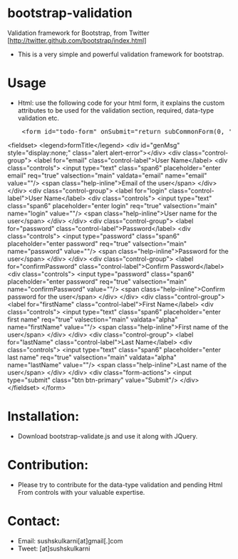 bootstrap-validation
====================

Validation framework for Bootstrap, from Twitter [http://twitter.github.com/bootstrap/index.html]

 - This is a very simple and powerful validation framework for bootstrap.

Usage
=====
 - Html:
    use the following code for your html form, 
    it explains the custom attributes to be used for the validation section, required, data-type validation etc.
    
    
    <pre>
    &lt;form id=&quot;todo-form&quot; onSubmit=&quot;return subCommonForm(0, 'main')&quot; class=&quot;form-horizontal&quot; action=&quot;action&quot; method=&quot;POST&quot;&gt;
  &lt;fieldset&gt;
    &lt;legend&gt;formTitle&lt;/legend&gt;
    &lt;div id=&quot;genMsg&quot; style=&quot;display:none;&quot; class=&quot;alert alert-error&quot;&gt;&lt;/div&gt;
    &lt;div class=&quot;control-group&quot;&gt;
      &lt;label for=&quot;email&quot; class=&quot;control-label&quot;&gt;User Name&lt;/label&gt;
      &lt;div class=&quot;controls&quot;&gt;
        &lt;input type=&quot;text&quot; class=&quot;span6&quot; placeholder=&quot;enter email&quot; req=&quot;true&quot; valsection=&quot;main&quot; valdata=&quot;email&quot; name=&quot;email&quot; value=&quot;&quot;/&gt;
        &lt;span class=&quot;help-inline&quot;&gt;Email of the user&lt;/span&gt;
      &lt;/div&gt;
    &lt;/div&gt;
    &lt;div class=&quot;control-group&quot;&gt;
      &lt;label for=&quot;login&quot; class=&quot;control-label&quot;&gt;User Name&lt;/label&gt;
      &lt;div class=&quot;controls&quot;&gt;
        &lt;input type=&quot;text&quot; class=&quot;span6&quot; placeholder=&quot;enter login&quot; req=&quot;true&quot; valsection=&quot;main&quot; name=&quot;login&quot; value=&quot;&quot;/&gt;
        &lt;span class=&quot;help-inline&quot;&gt;User name for the user&lt;/span&gt;
      &lt;/div&gt;
    &lt;/div&gt;
    &lt;div class=&quot;control-group&quot;&gt;
      &lt;label for=&quot;password&quot; class=&quot;control-label&quot;&gt;Password&lt;/label&gt;
      &lt;div class=&quot;controls&quot;&gt;
        &lt;input type=&quot;password&quot; class=&quot;span6&quot; placeholder=&quot;enter password&quot; req=&quot;true&quot; valsection=&quot;main&quot; name=&quot;password&quot; value=&quot;&quot;/&gt;
        &lt;span class=&quot;help-inline&quot;&gt;Password for the user&lt;/span&gt;
      &lt;/div&gt;
    &lt;/div&gt;
    &lt;div class=&quot;control-group&quot;&gt;
      &lt;label for=&quot;confirmPassword&quot; class=&quot;control-label&quot;&gt;Confirm Password&lt;/label&gt;
      &lt;div class=&quot;controls&quot;&gt;
        &lt;input type=&quot;password&quot; class=&quot;span6&quot; placeholder=&quot;enter password&quot; req=&quot;true&quot; valsection=&quot;main&quot; name=&quot;confirmPassword&quot; value=&quot;&quot;/&gt;
        &lt;span class=&quot;help-inline&quot;&gt;Confirm password for the user&lt;/span&gt;
      &lt;/div&gt;
    &lt;/div&gt;
    &lt;div class=&quot;control-group&quot;&gt;
      &lt;label for=&quot;firstName&quot; class=&quot;control-label&quot;&gt;First Name&lt;/label&gt;
      &lt;div class=&quot;controls&quot;&gt;
        &lt;input type=&quot;text&quot; class=&quot;span6&quot; placeholder=&quot;enter first name&quot; req=&quot;true&quot; valsection=&quot;main&quot; valdata=&quot;alpha&quot; name=&quot;firstName&quot; value=&quot;&quot;/&gt;
        &lt;span class=&quot;help-inline&quot;&gt;First name of the user&lt;/span&gt;
      &lt;/div&gt;
    &lt;/div&gt;
    &lt;div class=&quot;control-group&quot;&gt;
      &lt;label for=&quot;lastName&quot; class=&quot;control-label&quot;&gt;Last Name&lt;/label&gt;
      &lt;div class=&quot;controls&quot;&gt;
        &lt;input type=&quot;text&quot; class=&quot;span6&quot; placeholder=&quot;enter last name&quot; req=&quot;true&quot; valsection=&quot;main&quot; valdata=&quot;alpha&quot; name=&quot;lastName&quot; value=&quot;&quot;/&gt;
        &lt;span class=&quot;help-inline&quot;&gt;Last name of the user&lt;/span&gt;
      &lt;/div&gt;
    &lt;/div&gt;
    &lt;div class=&quot;form-actions&quot;&gt;
      &lt;input type=&quot;submit&quot; class=&quot;btn btn-primary&quot; value=&quot;Submit&quot;/&gt;
    &lt;/div&gt;
  &lt;/fieldset&gt;
&lt;/form&gt;
   </pre>
      
Installation:
=============
  - Download bootstrap-validate.js and use it along with JQuery.

Contribution:
=============
 - Please try to contribute for the data-type validation and pending Html From controls with your valuable expertise.
 
Contact:
========
  - Email: sushskulkarni[at]gmail[.]com
  - Tweet: [at]sushskulkarni